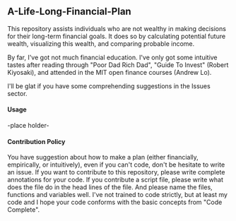 ## A-Life-Long-Financial-Plan
This repository assists individuals who are not wealthy in making decisions for their long-term financial goals. It does so by calculating potential future wealth, visualizing this wealth, and comparing probable income.

By far, I've got not much financial education. I've only got some intuitive tastes after reading through "Poor Dad Rich Dad", "Guide To Invest" (Robert Kiyosaki), and attended in the MIT open finance courses (Andrew Lo).

I'll be glat if you have some comprehending suggestions in the Issues sector. 

 

#### Usage

-place holder-



#### Contribution Policy

You have suggestion about how to make a plan (either financially, empirically, or intuitively), even if you can't code, don't be hesitate to write an issue. 
If you want to contribute to this repository, please write complete annotations for your code. If you contribute a script file, please write what does the file do in the head lines of the file. And please name the files, functions and variables well. I've not trained to code strictly, but at least my code and I hope your code conforms with the basic concepts from "Code Complete".
